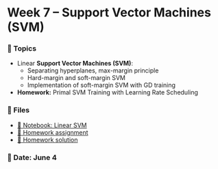 # Week 7 – Support Vector Machines (SVM)

### 🧠 Topics
- Linear **Support Vector Machines (SVM)**:
    - Separating hyperplanes, max-margin principle
    - Hard-margin and soft-margin SVM
    - Implementation of soft-margin SVM with GD training
- **Homework:** Primal SVM Training with Learning Rate Scheduling


### 📂 Files
- [📘 Notebook: Linear SVM](linear_svm.ipynb)
- [📝 Homework assignment](week7_hw_lr_scheduler.md)
- [📘 Homework solution]()

### 📅 Date: June 4